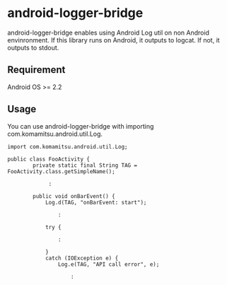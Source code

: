 # android-logger-bridge

android-logger-bridge enables using Android Log util on non Android envinronment. If this library runs on Android, it outputs to logcat. If not, it outputs to stdout.

## Requirement

Android OS >= 2.2

## Usage

You can use android-logger-bridge with importing com.komamitsu.android.util.Log.

    import com.komamitsu.android.util.Log;

    public class FooActivity {
            private static final String TAG = FooActivity.class.getSimpleName();

                 :

            public void onBarEvent() {
                Log.d(TAG, "onBarEvent: start");
                        
                    :
                    
                try {
                        
                    :

                }
                catch (IOException e) {
                    Log.e(TAG, "API call error", e);

                        :
